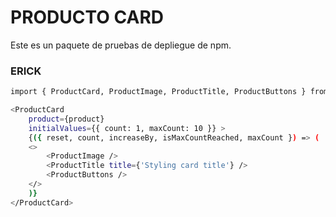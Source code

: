 # PRODUCTO CARD

Este es un paquete de pruebas de depliegue de npm.

### ERICK

```bash
import { ProductCard, ProductImage, ProductTitle, ProductButtons } from 'em-product-card';

```

```bash
<ProductCard
    product={product}
    initialValues={{ count: 1, maxCount: 10 }} >
    {({ reset, count, increaseBy, isMaxCountReached, maxCount }) => (
    <>
        <ProductImage />
        <ProductTitle title={'Styling card title'} />
        <ProductButtons />
    </>
    )}
</ProductCard>

```
